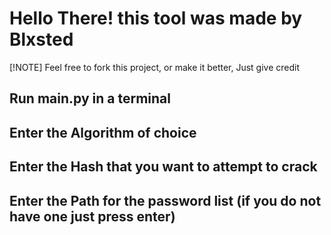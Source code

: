 # Hello There! this tool was made by Blxsted 
[!NOTE] Feel free to fork this project, or make it better, Just give credit

## Run main.py in a terminal

## Enter the Algorithm of choice 
## Enter the Hash that you want to attempt to crack
## Enter the Path for the password list (if you do not have one just press enter)